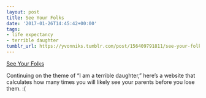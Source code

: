 ```yaml
---
layout: post
title: See Your Folks
date: '2017-01-26T14:45:42+00:00'
tags:
- life expectancy
- terrible daughter
tumblr_url: https://yvonniks.tumblr.com/post/156409791811/see-your-folks
---
```

[See Your Folks](http://seeyourfolks.com/)  

Continuing on the theme of&nbsp;“I am a terrible daughter,” here’s a website that calculates how many times you will likely see your parents before you lose them. :( &nbsp;
